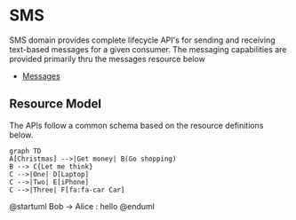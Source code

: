 # SMS

SMS domain provides complete lifecycle API's for sending and receiving text-based messages for a given consumer. 
The messaging capabilities are provided primarily thru the messages resource below

- [Messages](/products/sms?sectionName=messages)

## Resource Model 
The APIs follow a common schema based on the resource definitions below.

```mermaid
graph TD
A[Christmas] -->|Get money| B(Go shopping)
B --> C{Let me think}
C -->|One| D[Laptop]
C -->|Two| E[iPhone]
C -->|Three| F[fa:fa-car Car]
```
@startuml
Bob -> Alice : hello
@enduml
